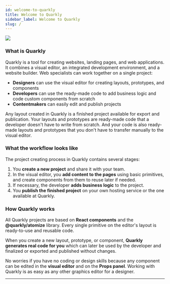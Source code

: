 ```yaml
---
id: welcome-to-quarkly
title: Welcome to Quarkly
sidebar_label: Welcome to Quarkly
slug: /
---
```


![](/img/header-illustration.png)

### What is Quarkly

Quarkly is a tool for creating websites, landing pages, and web applications. It combines a visual editor, an integrated development environment, and a website builder. Web specialists can work together on a single project:

-   **Designers** can use the visual editor for creating layouts, prototypes, and components
-   **Developers** can use the ready-made code to add business logic and code custom components from scratch
-   **Contentmakers** can easily edit and publish projects

Any layout created in Quarkly is a finished project available for export and publication. Your layouts and prototypes are ready-made code that a developer doesn't have to write from scratch. And your code is also ready-made layouts and prototypes that you don't have to transfer manually to the visual editor.

### What the workflow looks like

The project creating process in Quarkly contains several stages:

1. You **create a new project** and share it with your team.
2. In the visual editor, you **add content to the pages** using basic primitives, and create components from them to reuse later if needed.
3. If necessary, the developer **adds business logic** to the project.
4. You **publish the finished project** on your own hosting service or the one available at Quarkly.

### How Quarkly works

All Quarkly projects are based on **React components** and the **@quarkly/atomize** library. Every single primitive on the editor's layout is ready-to-use and reusable code.

When you create a new layout, prototype, or component, **Quarkly generates real code for you** which can later be used by the developer and finalized or exported and published without changes.

No worries if you have no coding or design skills because any component can be edited in the **visual editor** and on the **Props panel**. Working with Quarkly is as easy as any other graphics editor for a designer.

---

